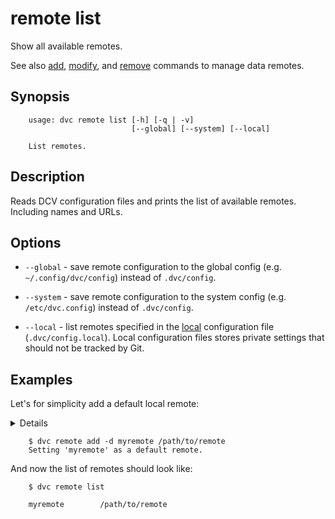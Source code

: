 # remote list

Show all available remotes.

See also [add](/doc/commands-reference/remote-add), 
[modify](/doc/commands-reference/remote-modify), 
and [remove](/doc/commands-reference/remote-remove) commands to manage data
remotes.

## Synopsis

```usage
    usage: dvc remote list [-h] [-q | -v] 
                           [--global] [--system] [--local]

    List remotes.
```

## Description

Reads DCV configuration files and prints the list of available remotes. 
Including names and URLs.

## Options

* `--global` - save remote configuration to the global config (e.g.
`~/.config/dvc/config`) instead of `.dvc/config`.

* `--system` - save remote configuration to the system config (e.g.
`/etc/dvc.config`) instead of `.dvc/config`.

* `--local` - list remotes specified in the
[local](/doc/user-guide/dvc-files-and-directories) configuration file
(`.dvc/config.local`). Local configuration files stores private settings that
should not be tracked by Git.

## Examples

Let's for simplicity add a default local remote:

<details>

### What is a "local remote" ?

While the term may seem contradictory, it doesn't have to be. The "local" part
refers to the machine where the project is stored, so it can be any directory
accessible to the same system. The "remote" part refers specifically to the
project/repository itself.

</details>

```dvc
    $ dvc remote add -d myremote /path/to/remote
    Setting 'myremote' as a default remote.
```
And now the list of remotes should look like:    

```dvc    
    $ dvc remote list

    myremote        /path/to/remote
```
